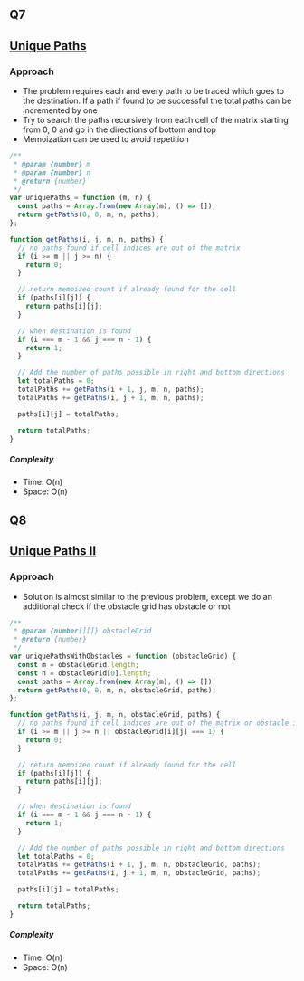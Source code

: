 ## Q7

## [Unique Paths](https://leetcode.com/problems/unique-paths)

### Approach

- The problem requires each and every path to be traced which goes to the destination. If a path if found to be successful the total paths can be incremented by one
- Try to search the paths recursively from each cell of the matrix starting from 0, 0 and go in the directions of bottom and top
- Memoization can be used to avoid repetition

```js
/**
 * @param {number} m
 * @param {number} n
 * @return {number}
 */
var uniquePaths = function (m, n) {
  const paths = Array.from(new Array(m), () => []);
  return getPaths(0, 0, m, n, paths);
};

function getPaths(i, j, m, n, paths) {
  // no paths found if cell indices are out of the matrix
  if (i >= m || j >= n) {
    return 0;
  }

  // return memoized count if already found for the cell
  if (paths[i][j]) {
    return paths[i][j];
  }

  // when destination is found
  if (i === m - 1 && j === n - 1) {
    return 1;
  }

  // Add the number of paths possible in right and bottom directions
  let totalPaths = 0;
  totalPaths += getPaths(i + 1, j, m, n, paths);
  totalPaths += getPaths(i, j + 1, m, n, paths);

  paths[i][j] = totalPaths;

  return totalPaths;
}
```

##### Complexity

- Time: O(n)
- Space: O(n)

## Q8

## [Unique Paths II](./problems/arrays4.md#Q8)

### Approach

- Solution is almost similar to the previous problem, except we do an additional check if the obstacle grid has obstacle or not

```js
/**
 * @param {number[][]} obstacleGrid
 * @return {number}
 */
var uniquePathsWithObstacles = function (obstacleGrid) {
  const m = obstacleGrid.length;
  const n = obstacleGrid[0].length;
  const paths = Array.from(new Array(m), () => []);
  return getPaths(0, 0, m, n, obstacleGrid, paths);
};

function getPaths(i, j, m, n, obstacleGrid, paths) {
  // no paths found if cell indices are out of the matrix or obstacle is present
  if (i >= m || j >= n || obstacleGrid[i][j] === 1) {
    return 0;
  }

  // return memoized count if already found for the cell
  if (paths[i][j]) {
    return paths[i][j];
  }

  // when destination is found
  if (i === m - 1 && j === n - 1) {
    return 1;
  }

  // Add the number of paths possible in right and bottom directions
  let totalPaths = 0;
  totalPaths += getPaths(i + 1, j, m, n, obstacleGrid, paths);
  totalPaths += getPaths(i, j + 1, m, n, obstacleGrid, paths);

  paths[i][j] = totalPaths;

  return totalPaths;
}
```

##### Complexity

- Time: O(n)
- Space: O(n)
